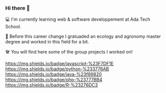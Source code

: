 ### Hi there 👋  

<!--
**NathanPesneau/NathanPesneau** is a ✨ _special_ ✨ repository because its `README.md` (this file) appears on your GitHub profile.

Here are some ideas to get you started:

- 🔭 I’m currently working on ...
- 🌱 I’m currently learning ...
- 👯 I’m looking to collaborate on ...
- 🤔 I’m looking for help with ...
- 💬 Ask me about ...
- 📫 How to reach me: ...
- 😄 Pronouns: ...
- ⚡ Fun fact: ...
-->

💻 I'm currently learning web & software developpement at Ada Tech School.  
  
🌱 Before this career change I gratuaded an ecology and agronomy master degree and worked in this field for a bit.  
  
🛠 You will find here some of the group projects I worked on! 
  
https://img.shields.io/badge/javascript-%23F7DF1E https://img.shields.io/badge/python-%233776AB https://img.shields.io/badge/java-%23f89820 https://img.shields.io/badge/php-%23777BB4 https://img.shields.io/badge/R-%23276DC3

 
